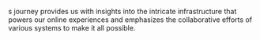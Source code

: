 s journey provides us with insights into the intricate infrastructure that powers our online experiences and emphasizes the collaborative efforts of various systems to make it all possible.
